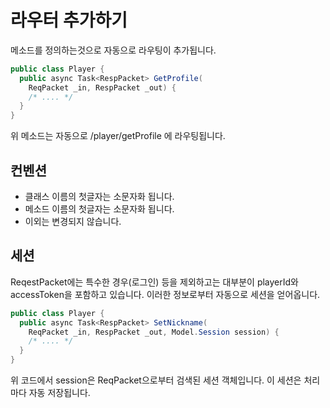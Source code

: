 ﻿라우터 추가하기
====

메소드를 정의하는것으로 자동으로 라우팅이 추가됩니다.<br>

```c#
public class Player {
  public async Task<RespPacket> GetProfile(
    ReqPacket _in, RespPacket _out) { 
    /* .... */
  }
}
```
위 메소드는 자동으로 /player/getProfile 에 라우팅됩니다.

컨벤션
----
* 클래스 이름의 첫글자는 소문자화 됩니다.
* 메소드 이름의 첫글자는 소문자화 됩니다.
* 이외는 변경되지 않습니다.

세션
----

ReqestPacket에는 특수한 경우(로그인) 등을 제외하고는 대부분이 playerId와 accessToken을 포함하고 있습니다.
이러한 정보로부터 자동으로 세션을 얻어옵니다.

```c#
public class Player {
  public async Task<RespPacket> SetNickname(
    ReqPacket _in, RespPacket _out, Model.Session session) { 
    /* .... */
  }
}
```

위 코드에서 session은 ReqPacket으로부터 검색된 세션 객체입니다. 이 세션은 처리마다 자동 저장됩니다.